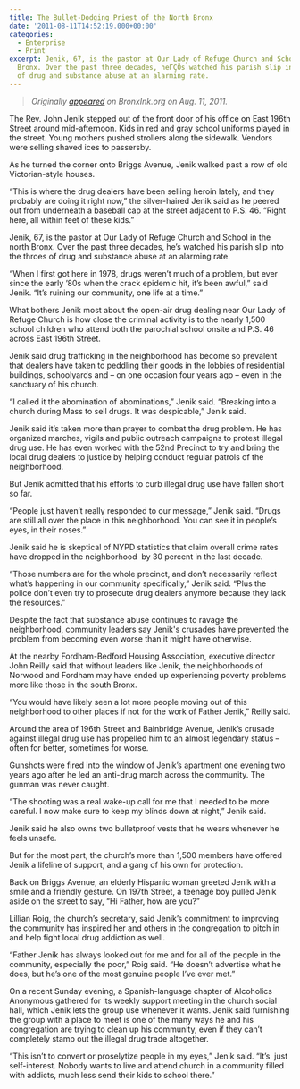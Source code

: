 ```yaml
---
title: The Bullet-Dodging Priest of the North Bronx
date: '2011-08-11T14:52:19.000+00:00'
categories:
  - Enterprise
  - Print
excerpt: Jenik, 67, is the pastor at Our Lady of Refuge Church and School in the north
  Bronx. Over the past three decades, heΓÇÖs watched his parish slip into the throes
  of drug and substance abuse at an alarming rate.
---
```


> *Originally <a href="http://bronxink.org/2011/11/11/19562-the-bullet-dodging-priest/">appeared</a> on BronxInk.org on Aug. 11, 2011.*

The Rev. John Jenik stepped out of the front door of his office on East 196th Street around mid-afternoon. Kids in red and gray school uniforms played in the street. Young mothers pushed strollers along the sidewalk. Vendors were selling shaved ices to passersby.

As he turned the corner onto Briggs Avenue, Jenik walked past a row of old Victorian-style houses.

“This is where the drug dealers have been selling heroin lately, and they probably are doing it right now,” the silver-haired Jenik said as he peered out from underneath a baseball cap at the street adjacent to P.S. 46. “Right here, all within feet of these kids.”

Jenik, 67, is the pastor at Our Lady of Refuge Church and School in the north Bronx. Over the past three decades, he’s watched his parish slip into the throes of drug and substance abuse at an alarming rate.

“When I first got here in 1978, drugs weren’t much of a problem, but ever since the early ’80s when the crack epidemic hit, it’s been awful,” said Jenik. “It’s ruining our community, one life at a time.”

What bothers Jenik most about the open-air drug dealing near Our Lady of Refuge Church is how close the criminal activity is to the nearly 1,500 school children who attend both the parochial school onsite and P.S. 46 across East 196th Street.

Jenik said drug trafficking in the neighborhood has become so prevalent that dealers have taken to peddling their goods in the lobbies of residential buildings, schoolyards and – on one occasion four years ago – even in the sanctuary of his church.

“I called it the abomination of abominations,” Jenik said. “Breaking into a church during Mass to sell drugs. It was despicable,” Jenik said.

Jenik said it’s taken more than prayer to combat the drug problem. He has organized marches, vigils and public outreach campaigns to protest illegal drug use. He has even worked with the 52nd Precinct to try and bring the local drug dealers to justice by helping conduct regular patrols of the neighborhood.

But Jenik admitted that his efforts to curb illegal drug use have fallen short so far.

“People just haven’t really responded to our message,” Jenik said. “Drugs are still all over the place in this neighborhood. You can see it in people’s eyes, in their noses.”

Jenik said he is skeptical of NYPD statistics that claim overall crime rates have dropped in the neighborhood  by 30 percent in the last decade.

“Those numbers are for the whole precinct, and don’t necessarily reflect what’s happening in our community specifically,” Jenik said. “Plus the police don’t even try to prosecute drug dealers anymore because they lack the resources.”

Despite the fact that substance abuse continues to ravage the neighborhood, community leaders say Jenik's crusades have prevented the problem from becoming even worse than it might have otherwise.

At the nearby Fordham-Bedford Housing Association, executive director John Reilly said that without leaders like Jenik, the neighborhoods of Norwood and Fordham may have ended up experiencing poverty problems more like those in the south Bronx.

“You would have likely seen a lot more people moving out of this neighborhood to other places if not for the work of Father Jenik,” Reilly said.

Around the area of 196th Street and Bainbridge Avenue, Jenik’s crusade against illegal drug use has propelled him to an almost legendary status – often for better, sometimes for worse.

Gunshots were fired into the window of Jenik’s apartment one evening two years ago after he led an anti-drug march across the community. The gunman was never caught.

“The shooting was a real wake-up call for me that I needed to be more careful. I now make sure to keep my blinds down at night,” Jenik said.

Jenik said he also owns two bulletproof vests that he wears whenever he feels unsafe.

But for the most part, the church’s more than 1,500 members have offered Jenik a lifeline of support, and a gang of his own for protection.

Back on Briggs Avenue, an elderly Hispanic woman greeted Jenik with a smile and a friendly gesture. On 197th Street, a teenage boy pulled Jenik aside on the street to say, “Hi Father, how are you?”

Lillian Roig, the church’s secretary, said Jenik’s commitment to improving the community has inspired her and others in the congregation to pitch in and help fight local drug addiction as well.

“Father Jenik has always looked out for me and for all of the people in the community, especially the poor,” Roig said. “He doesn’t advertise what he does, but he’s one of the most genuine people I’ve ever met.”

On a recent Sunday evening, a Spanish-language chapter of Alcoholics Anonymous gathered for its weekly support meeting in the church social hall, which Jenik lets the group use whenever it wants. Jenik said furnishing the group with a place to meet is one of the many ways he and his congregation are trying to clean up his community, even if they can’t completely stamp out the illegal drug trade altogether.

“This isn’t to convert or proselytize people in my eyes,” Jenik said. “It’s  just self-interest. Nobody wants to live and attend church in a community filled with addicts, much less send their kids to school there.”
